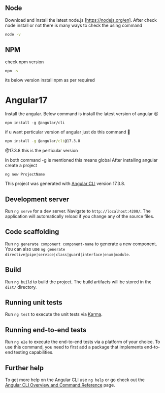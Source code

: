 ## Node
Download and Install the latest node.js [https://nodejs.org/en].
After check node install or not there is many ways to check the using command
``` cmd
node -v
```
## NPM
check npm version
``` cmd
npm -v
```
its below version install npm as per required
# Angular17
Install the angular. Below command is install the latest version of angular 😍
```
npm install -g @angular/cli
```
if u want perticular version of angular just do this command 🌈
```cmd
npm install -g @angular/cli@17.3.8
```
@17.3.8 this is the perticular version

In both command -g is mentioned this means global
After installing angular create a project
```
ng new ProjectName
```

This project was generated with [Angular CLI](https://github.com/angular/angular-cli) version 17.3.8.

## Development server

Run `ng serve` for a dev server. Navigate to `http://localhost:4200/`. The application will automatically reload if you change any of the source files.

## Code scaffolding

Run `ng generate component component-name` to generate a new component. You can also use `ng generate directive|pipe|service|class|guard|interface|enum|module`.

## Build

Run `ng build` to build the project. The build artifacts will be stored in the `dist/` directory.

## Running unit tests

Run `ng test` to execute the unit tests via [Karma](https://karma-runner.github.io).

## Running end-to-end tests

Run `ng e2e` to execute the end-to-end tests via a platform of your choice. To use this command, you need to first add a package that implements end-to-end testing capabilities.

## Further help

To get more help on the Angular CLI use `ng help` or go check out the [Angular CLI Overview and Command Reference](https://angular.io/cli) page.
